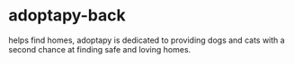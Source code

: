 # adoptapy-back
helps find homes, adoptapy is dedicated to providing dogs and cats with a second chance at finding safe and loving homes.
